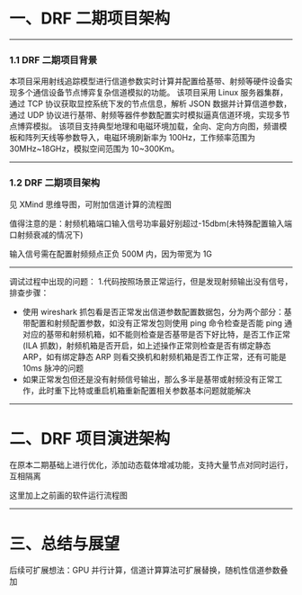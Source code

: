 # 一、DRF 二期项目架构

---

### 1.1 DRF 二期项目背景

本项目采用射线追踪模型进行信道参数实时计算并配置给基带、射频等硬件设备实现多个通信设备节点博弈复杂信道模拟的功能。
该项目采用 Linux 服务器集群，通过 TCP 协议获取显控系统下发的节点信息，解析 JSON 数据并计算信道参数，通过 UDP 协议进行基带、射频等器件参数配置实时模拟逼真信道环境，实现多节点博弈模拟。
该项目支持典型地理和电磁环境加载，全向、定向方向图，频谱模板和阵列天线等参数导入，电磁环境刷新率为 100Hz，工作频率范围为 30MHz~18GHz，模拟空间范围为 10~300Km。

---

### 1.2 DRF 二期项目架构

见 XMind 思维导图，可附加信道计算的流程图

值得注意的是：射频机箱端口输入信号功率最好别超过-15dbm(未特殊配置输入端口射频衰减的情况下)

输入信号需在配置射频频点正负 500M 内，因为带宽为 1G

---

调试过程中出现的问题： 1.代码按照场景正常运行，但是发现射频输出没有信号，排查步骤：

- 使用 wireshark 抓包看是否正常发出信道参数配置数据包，分为两个部分：基带配置和射频配置参数，如没有正常发包则使用 ping 命令检查是否能 ping 通对应的基带和射频机箱，如不能则检查是否基带是否下好比特，是否工作正常(ILA 抓数)，射频机箱是否开启，如上述操作正常则检查是否有绑定静态 ARP，如有绑定静态 ARP 则看交换机和射频机箱是否工作正常，还有可能是 10ms 脉冲的问题
- 如果正常发包但还是没有射频信号输出，那么多半是基带或射频没有正常工作，此时重下比特或重启机箱重新配置相关参数基本问题就能解决

---

# 二、DRF 项目演进架构

在原本二期基础上进行优化，添加动态载体增减功能，支持大量节点对同时运行，互相隔离

这里加上之前画的软件运行流程图

---

# 三、总结与展望

后续可扩展想法：GPU 并行计算，信道计算算法可扩展替换，随机性信道参数叠加
